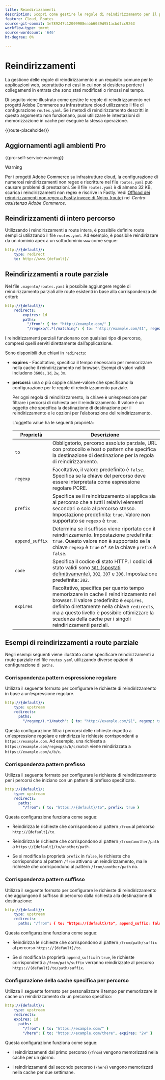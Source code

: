 ```yaml
---
title: Reindirizzamenti
description: Scopri come gestire le regole di reindirizzamento per il progetto di infrastruttura cloud di Adobe Commerce.
feature: Cloud, Routes
source-git-commit: 1e789247c12009908eabb6039d951acbdfcc9263
workflow-type: tm+mt
source-wordcount: '646'
ht-degree: 0%

---
```


# Reindirizzamenti

La gestione delle regole di reindirizzamento è un requisito comune per le applicazioni web, soprattutto nei casi in cui non si desidera perdere i collegamenti in entrata che sono stati modificati o rimossi nel tempo.

Di seguito viene illustrato come gestire le regole di reindirizzamento nei progetti Adobe Commerce su infrastrutture cloud utilizzando il file di configurazione `routes.yaml`. Se i metodi di reindirizzamento descritti in questo argomento non funzionano, puoi utilizzare le intestazioni di memorizzazione in cache per eseguire la stessa operazione.

{{route-placeholder}}

## Aggiornamenti agli ambienti Pro

{{pro-self-service-warning}}

>[!WARNING]
>
>Per i progetti Adobe Commerce su infrastrutture cloud, la configurazione di numerosi reindirizzamenti non regex e riscritture nel file `routes.yaml` può causare problemi di prestazioni. Se il file `routes.yaml` è di almeno 32 KB, scarica i reindirizzamenti non regex e riscrive in Fastly. Vedi [Offload dei reindirizzamenti non regex a Fastly invece di Nginx (route)](https://experienceleague.adobe.com/docs/commerce-knowledge-base/kb/troubleshooting/miscellaneous/offload-non-regex-redirects-to-fastly-instead-of-nginx-routes.html?lang=it) nel _Centro assistenza Adobe Commerce_.

## Reindirizzamenti di intero percorso

Utilizzando i reindirizzamenti a route intera, è possibile definire route semplici utilizzando il file `routes.yaml`. Ad esempio, è possibile reindirizzare da un dominio apex a un sottodominio `www` come segue:

```yaml
http://{default}/:
    type: redirect
    to: http://www.{default}/
```

## Reindirizzamenti a route parziale

Nel file `.magento/routes.yaml` è possibile aggiungere regole di reindirizzamento parziali alle route esistenti in base alla corrispondenza dei criteri:

```yaml
http://{default}/:
    redirects:
        expires: 1d
        paths:
          "/from": { to: "http://example.com/" }
          "/regexp/(.*)/matching": { to: "http://example.com/$1", regexp: true }
```

I reindirizzamenti parziali funzionano con qualsiasi tipo di percorso, compresi quelli serviti direttamente dall’applicazione.

Sono disponibili due chiavi in `redirects`:

- **expires** - Facoltativo, specifica il tempo necessario per memorizzare nella cache il reindirizzamento nel browser. Esempi di valori validi includono `3600s`, `1d`, `2w`, `3m`.

- **percorsi**: una o più coppie chiave-valore che specificano la configurazione per le regole di reindirizzamento parziale.

  Per ogni regola di reindirizzamento, la chiave è un’espressione per filtrare i percorsi di richiesta per il reindirizzamento. Il valore è un oggetto che specifica la destinazione di destinazione per il reindirizzamento e le opzioni per l’elaborazione del reindirizzamento.

  L&#39;oggetto value ha le seguenti proprietà:

  | Proprietà | Descrizione |
  | ---------- | ----------- |
  | `to` | Obbligatorio, percorso assoluto parziale, URL con protocollo e host o pattern che specifica la destinazione di destinazione per la regola di reindirizzamento. |
  | `regexp` | Facoltativo, il valore predefinito è `false`. Specifica se la chiave del percorso deve essere interpretata come espressione regolare PCRE. |
  | `prefix` | Specifica se il reindirizzamento si applica sia al percorso che a tutti i relativi elementi secondari o solo al percorso stesso. Impostazione predefinita: `true`. Valore non supportato se `regexp` è `true`. |
  | `append_suffix` | Determina se il suffisso viene riportato con il reindirizzamento. Impostazione predefinita: `true`. Questo valore non è supportato se la chiave `regexp` è `true` o* se la chiave `prefix` è `false`. |
  | `code` | Specifica il codice di stato HTTP. I codici di stato validi sono [`301` (spostati definitivamente)](https://www.w3.org/Protocols/rfc2616/rfc2616-sec10.html#sec10.3.2), [`302`](https://www.w3.org/Protocols/rfc2616/rfc2616-sec10.html#sec10.3.3), [`307`](https://www.w3.org/Protocols/rfc2616/rfc2616-sec10.html#sec10.3.8) e [`308`](https://www.rfc-editor.org/rfc/rfc7238). Impostazione predefinita: `302`. |
  | `expires` | Facoltativo, specifica per quanto tempo memorizzare in cache il reindirizzamento nel browser. Il valore predefinito è `expires`, definito direttamente nella chiave `redirects`, ma a questo livello è possibile ottimizzare la scadenza della cache per i singoli reindirizzamenti parziali. |

## Esempi di reindirizzamenti a route parziale

Negli esempi seguenti viene illustrato come specificare reindirizzamenti a route parziale nel file `routes.yaml` utilizzando diverse opzioni di configurazione di `paths`.

### Corrispondenza pattern espressione regolare

Utilizza il seguente formato per configurare le richieste di reindirizzamento in base a un’espressione regolare.

```yaml
http://{default}/:
    type: upstream
    redirects:
      paths:
        "/regexp/(.*)/match": { to: "http://example.com/$1", regexp: true }
```

Questa configurazione filtra i percorsi delle richieste rispetto a un&#39;espressione regolare e reindirizza le richieste corrispondenti a `https://example.com`. Ad esempio, una richiesta a `https://example.com/regexp/a/b/c/match` viene reindirizzata a `https://example.com/a/b/c`.

### Corrispondenza pattern prefisso

Utilizza il seguente formato per configurare le richieste di reindirizzamento per i percorsi che iniziano con un pattern di prefisso specificato.

```yaml
http://{default}/:
    type: upstream
    redirects:
      paths:
        "/from": { to: "https://{default}/to", prefix: true }
```

Questa configurazione funziona come segue:

- Reindirizza le richieste che corrispondono al pattern `/from` al percorso `http://{default}/to`.

- Reindirizza le richieste che corrispondono al pattern `/from/another/path` a `https://{default}/to/another/path`.

- Se si modifica la proprietà `prefix` in `false`, le richieste che corrispondono al pattern `/from` attivano un reindirizzamento, ma le richieste che corrispondono al pattern `/from/another/path` no.

### Corrispondenza pattern suffisso

Utilizza il seguente formato per configurare le richieste di reindirizzamento che aggiungono il suffisso di percorso dalla richiesta alla destinazione di destinazione:

```yaml
http://{default}/:
    type: upstream
    redirects:
      paths: "/from": { to: "https://{default}/to", append_suffix: false }
```

Questa configurazione funziona come segue:

- Reindirizza le richieste che corrispondono al pattern `/from/path/suffix` al percorso `https://{default}/to`.

- Se si modifica la proprietà `append_suffix` in `true`, le richieste corrispondenti a `/from/path/suffix` verranno reindirizzate al percorso `https://{default}/to/path/suffix`.

### Configurazione della cache specifica per percorso

Utilizza il seguente formato per personalizzare il tempo per memorizzare in cache un reindirizzamento da un percorso specifico:

```yaml
http://{default}/:
    type: upstream
    redirects:
    expires: 1d
      paths:
        "/from": { to: "https://example.com/" }
        "/here": { to: "https://example.com/there", expires: "2w" }
```

Questa configurazione funziona come segue:

- I reindirizzamenti dal primo percorso (`/from`) vengono memorizzati nella cache per un giorno.

- I reindirizzamenti dal secondo percorso (`/here`) vengono memorizzati nella cache per due settimane.
